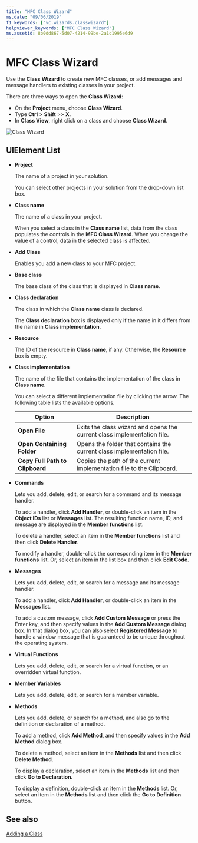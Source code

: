 ```yaml
---
title: "MFC Class Wizard"
ms.date: "09/06/2019"
f1_keywords: ["vc.wizards.classwizard"]
helpviewer_keywords: ["MFC Class Wizard"]
ms.assetid: 8b0dd867-5d07-4214-99be-2a1c1995e6d9
---
```

# MFC Class Wizard

Use the **Class Wizard** to create new MFC classes, or add messages and message handlers to existing classes in your project.

There are three ways to open the **Class Wizard**:

- On the **Project** menu, choose **Class Wizard**.
- Type **Ctrl** > **Shift** >> **X**.
- In **Class View**, right click on a class and choose **Class Wizard**.

![Class Wizard](media/mfc-class-wizard.png "MFC Class Wizard")

## UIElement List

- **Project**

   The name of a project in your solution.

   You can select other projects in your solution from the drop-down list box.

- **Class name**

   The name of a class in your project.

   When you select a class in the **Class name** list, data from the class populates the controls in the **MFC Class Wizard**. When you change the value of a control, data in the selected class is affected.

- **Add Class**

   Enables you add a new class to your MFC project.

- **Base class**

   The base class of the class that is displayed in **Class name**.

- **Class declaration**

   The class in which the **Class name** class is declared.

   The **Class declaration** box is displayed only if the name in it differs from the name in **Class implementation**.

- **Resource**

   The ID of the resource in **Class name**, if any. Otherwise, the **Resource** box is empty.

- **Class implementation**

   The name of the file that contains the implementation of the class in **Class name**.

   You can select a different implementation file by clicking the arrow. The following table lists the available options.

   |Option|Description|
   |------------|-----------------|
   |**Open File**|Exits the class wizard and opens the current class implementation file.|
   |**Open Containing Folder**|Opens the folder that contains the current class implementation file.|
   |**Copy Full Path to Clipboard**|Copies the path of the current implementation file to the Clipboard.|

- **Commands**

   Lets you add, delete, edit, or search for a command and its message handler.

   To add a handler, click **Add Handler**, or double-click an item in the **Object IDs** list or **Messages** list. The resulting function name, ID, and message are displayed in the **Member functions** list.

   To delete a handler, select an item in the **Member functions** list and then click **Delete Handler**.

   To modify a handler, double-click the corresponding item in the **Member functions** list. Or, select an item in the list box and then click **Edit Code**.

- **Messages**

   Lets you add, delete, edit, or search for a message and its message handler.

   To add a handler, click **Add Handler**, or double-click an item in the **Messages** list.

   To add a custom message, click **Add Custom Message** or press the Enter key, and then specify values in the **Add Custom Message** dialog box. In that dialog box, you can also select **Registered Message** to handle a window message that is guaranteed to be unique throughout the operating system.

- **Virtual Functions**

   Lets you add, delete, edit, or search for a virtual function, or an overridden virtual function.

- **Member Variables**

   Lets you add, delete, edit, or search for a member variable.

- **Methods**

   Lets you add, delete, or search for a method, and also go to the definition or declaration of a method.

   To add a method, click **Add Method**, and then specify values in the **Add Method** dialog box.

   To delete a method, select an item in the **Methods** list and then click **Delete Method**.

   To display a declaration, select an item in the **Methods** list and then click **Go to Declaration.**

   To display a definition, double-click an item in the **Methods** list. Or, select an item in the **Methods** list and then click the **Go to Definition** button.

## See also

[Adding a Class](../../ide/adding-a-class-visual-cpp.md)
